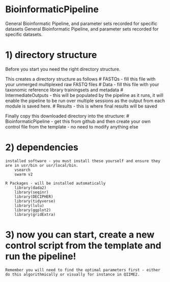 # BioinformaticPipeline
 General Bioinformatic Pipeline, and parameter sets recorded for specific datasets
 General Bioinformatic Pipeline, and parameter sets recorded for specific datasets.

# 1) directory structure
 Before you start you need the right directory structure.


This creates a directory structure as follows
                # FASTQs - fill this file with your unmerged multiplexed raw FASTQ files
                # Data - fill this file with your taxonomic reference library trainingsets and metadata
                # IntermediateOutputs - this will be populated by the pipeline as it runs, it will enable the pipeline to be run over multiple sessions as the output from each module is saved here.
                # Results - this is where final results will be saved

Finally copy this downloaded directory into the structure:
                # BioinformaticPipeline - get this from github and then create your own control file from the template - no need to modify anything else


# 2) dependencies    
    installed software - you must install these yourself and ensure they are in usr/bin or usr/local/bin.
        vsearch
        swarm v2
    
    R Packages - will be installed automatically
        library(dada2)
        library(seqinr)
        library(DECIPHER)
        library(tidyverse)
        library(lulu)
        library(ggplot2)
        library(gridExtra)

# 3) now you can start, create a new control script from the template and run the pipeline!
    Remember you will need to find the optimal parameters first - either do this algorithmically or visually for instance in QIIME2.